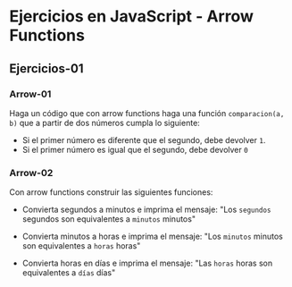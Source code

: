 # Ejercicios en JavaScript - Arrow Functions

## Ejercicios-01

### Arrow-01

Haga un código que con arrow functions haga una función `comparacion(a, b)` que a partir de dos números cumpla lo siguiente:

* Si el primer número es diferente que el segundo, debe devolver `1`.
* Si el primer número es igual que el segundo, debe devolver `0`

### Arrow-02

Con arrow functions construir las siguientes funciones:

* Convierta segundos a minutos e imprima el mensaje: "Los `segundos` segundos son equivalentes a `minutos` minutos"

* Convierta minutos a horas e imprima el mensaje: "Los `minutos` minutos son equivalentes a `horas` horas"

* Convierta horas en días e imprima el mensaje: "Las `horas` horas son equivalentes a `días` días"